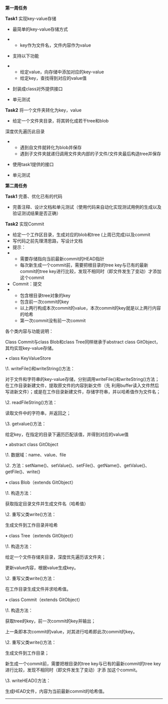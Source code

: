 **第一周任务**

 

**Task1**  实现key-value存储

- 最简单的key-value存储方式

- - key作为文件名，文件内容作为value

- 支持以下功能

- - 给定value，向存储中添加对应的key-value
  - 给定key，查找得到对应的value值

- 封装成class对外提供接口

- 单元测试

 

**Task2**  将一个文件夹转化为key，value

- 给定一个文件夹目录，将其转化成若干tree和blob

深度优先遍历此目录

- - 遇到自文件就转化为blob并保存
  - 遇到子文件夹就递归调用文件夹内部的子文件/文件夹最后构造tree并保存

- 使用task1提供的接口

- 单元测试

 

 

**第二周任务**

 

**Task1**  完善、优化已有的代码

- 完善注释、设计文档和单元测试（使用代码来自动化实现测试用例的生成以及验证测试结果是否正确）

 

**Task2**  实现Commit

- 给定一个工作区目录，生成对应的blob和tree (上周已完成)以及commit
- 写代码之前先理清思路，写设计文档
- 提示：
- - 需要存储指向当前最新commit的HEAD指针
  - 每次新生成一个commit前，需要把根目录的tree key与已有的最新commit的tree key进行比较，发现不相同时（即文件发生了变动）才添加这个commit
- Commit：提交
- - 包含根目录tree对象的key
  - 包含前一次commit的key
  - 以上两行构成本次commit的value，本次commit的key就是以上两行内容的哈希
  - 第一次commit没有前一次commit

 

各个类内容与功能说明：

Class Commit与class Blob和class Tree同样继承于abstract class GitObject，其均实现key-value存储。

 

•     class KeyValueStore 

\1.    writeFile()和writeString()方法：

对于文件和字符串的key-value存储，分别调用writeFile()和writeString()方法；在工作目录新建文件，提取原文件的内容到新文件（先	利用buffer读入文件然后写进新文件）；或是在工作目录新建文件，存储字符串，并以哈希值作为文件名；

\2.    readFileString()方法：

读取文件中的字符串，并返回之；

\3.    getvalue()方法：

给定key，在指定的目录下遍历匹配该值，并得到对应的value值

 

•     abstract class GitObject 

\1.    数据域：name、value、file

\2.    方法：setName()、setValue()、setFile()、getName()、getValue()、getFile()、write()

 

•     class Blob（extends GitObject）

\1.    构造方法：

获取指定目录文件并生成文件名（哈希值）

\2.    重写父类write()方法：

生成文件到工作目录并哈希

 

•     class Tree（extends GitObject）

\1.    构造方法：

给定一个文件存储夹目录，深度优先遍历该文件夹；

更新value内容，根据value生成key。

\2.    重写父类write()方法：

在工作目录生成文件并求哈希值。

 

•     class Commit（extends GitObject）

\1.    构造方法：

获取tree的key，前一次commit的key并输出；

上一条即本次commit的value，对其进行哈希即此次commit的key。

\2.    重写父类write()方法：

生成文件到工作目录；

新生成一个commit前，需要把根目录的tree key与已有的最新commit的tree key进行比较，发现不相同时（即文件发生了变动）才添	加这个commit。

\3.    writeHEAD()方法：

生成HEAD文件，内容为当前最新commit的哈希值。

------